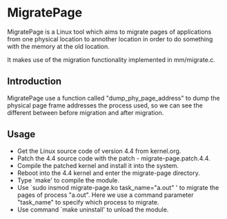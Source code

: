 # MigratePage

MigratePage is a Linux tool which aims to migrate pages of applications from one physical location to annother location
in order to do something with the memory at the old location.

It makes use of the migration functionality implemented in mm/migrate.c.

## Introduction
MigratePage use a function called "dump_phy_page_address" to dump
the physical page frame addresses the process used, so we can see the
different between before migration and after migration.

## Usage

* Get the Linux source code of version 4.4 from kernel.org.
* Patch the 4.4 source code with the patch - migrate-page.patch.4.4.
* Compile the patched kernel and install it into the system.
* Reboot into the 4.4 kernel and enter the migrate-page directory.
* Type `make' to compile the module.
* Use `sudo insmod migrate-page.ko task_name="a.out" ' to migrate the
pages of process "a.out". Here we use a command parameter "task_name" to specify which process to migrate.
* Use command `make uninstall' to unload the module.